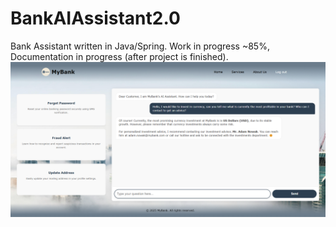 # BankAIAssistant2.0
 Bank Assistant written in Java/Spring. Work in progress ~85%, Documentation in progress (after project is finished).
![MyBank's Assistant Page](README_IMAGE.png?raw=true "README_IMAGE")

